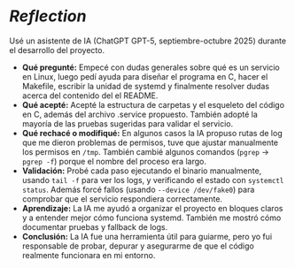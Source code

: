 # *Reflection*

Usé un asistente de IA (ChatGPT GPT-5, septiembre-octubre 2025) durante el desarrollo del proyecto.  

- **Qué pregunté:** Empecé con dudas generales sobre qué es un servicio en Linux, luego pedí ayuda para diseñar el programa en C, hacer el Makefile, escribir la unidad de systemd y finalmente resolver dudas acerca del contenido del el README.  
- **Qué acepté:** Acepté la estructura de carpetas y el esqueleto del código en C, además del archivo .service propuesto. También adopté la mayoría de las pruebas sugeridas para validar el servicio.  
- **Qué rechacé o modifiqué:** En algunos casos la IA propuso rutas de log que me dieron problemas de permisos, tuve que ajustar manualmente los permisos en `/tmp`. También cambié algunos comandos (`pgrep` → `pgrep -f`) porque el nombre del proceso era largo.  
- **Validación:** Probé cada paso ejecutando el binario manualmente, usando `tail -f` para ver los logs, y verificando el estado con `systemctl status`. Además forcé fallos (usando `--device /dev/fake0`) para comprobar que el servicio respondiera correctamente.  
- **Aprendizaje:** La IA me ayudó a organizar el proyecto en bloques claros y a entender mejor cómo funciona systemd. También me mostró cómo documentar pruebas y fallback de logs.  
- **Conclusión:** La IA fue una herramienta útil para guiarme, pero yo fui responsable de probar, depurar y asegurarme de que el código realmente funcionara en mi entorno.
